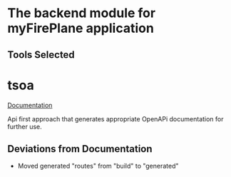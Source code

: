 # The backend module for myFirePlane application

## Tools Selected

# tsoa

[Documentation](https://tsoa-community.github.io/docs/)

Api first approach that generates appropriate OpenAPi documentation for further use.

## Deviations from Documentation

- Moved generated "routes" from "build" to "generated"
